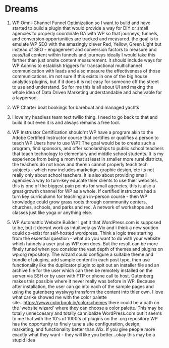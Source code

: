 # Dreams

1. WP Omni-Channel Funnel Optimization
 so I want to build and have started to build a plugin that would provide a way for DIY or small agencies to properly coordinate GA with WP so that journeys, funnels, and conversion opportunities are tracked and measured.
 the goal is to emulate WP SEO with the amazingly clever Red, Yellow, Green Light but instead of SEO - engagement and conversion factors to measure and pass/fail content within funnels and journeys
 ideally I would take this farther than just onsite content measurement. it should include ways for WP Admins to establish triggers for transactional multichannel communication with leads and also measure the effectiveness of those communications.
 im not sure if this exists in one of the big house analytics plugins, but if it does it is not easy for someone off the street to use and understand. So for me this is all about UI and making the whole idea of Data Driven Marketing understandable and acheivable for a layperson.
 
 2. WP Charter boat bookings for bareboat and managed yachts
 
 3. I love my headless team text twilio thing. I need to go back to that and build it out even it is and always remains a free tool. 
 
 5. WP Instrustor Certification
  should'nt WP have a program akin to the Adobe Certified Instructor course that certifies or qualifies a person to teach WP Users how to use WP?
  The goal would be to create such a program, find sponsors, and offer scholarships to public school teachers that teach technology to elementary and middle school students. It is my experience from being a mom that at least in smaller more rural districts, the teachers do not know and therein cannot properly teach tech subjects - which now includes marketign, graphic design, etc
  its not really only about school teachers. it is also about providing small agencies a way to turn-key educate thier clients to use thier websites. this is one of the biggest pain points for small agencies.
  this is also a great growth channel for WP as a whole. If certified instructors had a turn key curriculumn for teaching an in-person course - then WP knowledge could grow grass roots through commnunity centers, churches, schools, and parks and rec. A network of workshops and classes just like yoga or anything else.
  
  6. WP Automattic Website Builder
   I get it that WordPress.com is supposed to be, but it doesnt work as intuitively as Wix and i think a new soution could co-exist for self-hosted wordpress.
   Think a logic tree starting from the essential question - what do you want to do with your website which funnels a user just as WP.com does. But the result can be more finely tuned when you consider the vast depth of themes and plugins on wp.org repository. The wizard could configure a suitable theme and bundle of plugins, add sample content in each post type, then use functionality like the duplicator plugin to spit out an installer file and an archive file for the user which can then be remotely installed on the server via SSH or by user with FTP or phone call to host. 
   Gutenberg makes this possible where it never really was before in WP. Because after installation, the user can go into each of the sample pages and using the gutenberg wysiwyg transform the content into thier own. 
   I love what carike showed me with the color palette site...https://www.colorbook.io/colorschemes there could be a path on the 'website wizard' where they can choose a color palette.
   This may be totally unneccesary and totally cannibalize WordPress.com but it seems to me that with the 10's of 1000's of plugins on the .org repository WP has the opportunity to finely tune a site configuration, design, marketing, and functionality better than Wix. If you give people more exactly what they want - they will like you better...okay this may be a stupid idea 
   
